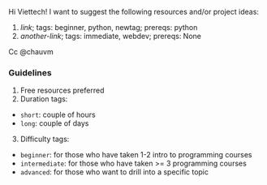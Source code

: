 Hi Viettech! I want to suggest the following resources and/or project ideas:
1. _link_; tags: beginner, python, newtag; prereqs: python
2. _another-link_; tags: immediate, webdev; prereqs: None

Cc @chauvm

### Guidelines
1. Free resources preferred
2. Duration tags:
- `short`: couple of hours
- `long`: couple of days
3. Difficulty tags:
- `beginner`: for those who have taken 1-2 intro to programming courses
- `intermediate`: for those who have taken >= 3 programming courses
- `advanced`: for those who want to drill into a specific topic
